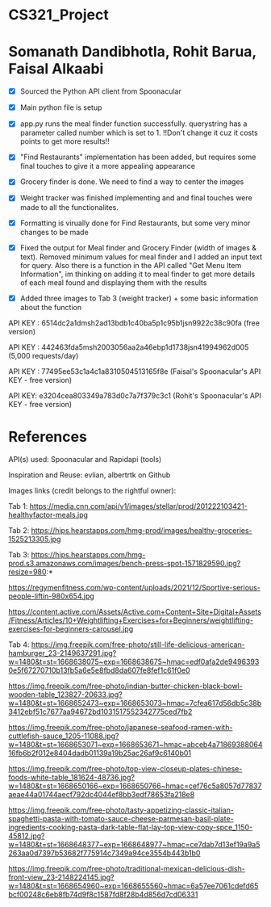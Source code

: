 # CS321_Project
# Somanath Dandibhotla, Rohit Barua, Faisal Alkaabi

- [x] Sourced the Python API client from Spoonacular

- [x] Main python file is setup

- [x] app.py runs the meal finder function successfully. querystring has a parameter called number which is set to 1. !!Don't change it cuz it costs points to get more results!!

- [x] "Find Restaurants" implementation has been added, but requires some final touches to give it a more appealing appearance

- [x] Grocery finder is done. We need to find a way to center the images

- [x] Weight tracker was finished implementing and and final touches were made to all the functionalites.

- [x] Formatting is virually done for Find Restaurants, but some very minor changes to be made

- [x] Fixed the output for Meal finder and Grocery Finder (width of images & text). Removed minimum values for meal finder and I added an input text for query. Also there is a function in the API called "Get Menu Item Information", im thinking on adding it to meal finder to get more details of each meal found and displaying them with the results

- [x] Added three images to Tab 3 (weight tracker) + some basic information about the function



API KEY : 6514dc2a1dmsh2ad13bdb1c40ba5p1c95b1jsn9922c38c90fa (free version)

API KEY : 442463fda5msh2003056aa2a46ebp1d1738jsn41994962d005 (5,000 requests/day)

API KEY : 77495ee53c1a4c1a8310504513165f8e (Faisal's Spoonacular's API KEY - free version)

API KEY: e3204cea803349a783d0c7a7f379c3c1 (Rohit's Spoonacular's API KEY - free version)


# References

API(s) used: Spoonacular and Rapidapi (tools)

Inspiration and Reuse: evlian, albertrtk on Github

Images links (credit belongs to the rightful owner):

Tab 1:
https://media.cnn.com/api/v1/images/stellar/prod/201222103421-healthyfactor-meals.jpg


Tab 2:
https://hips.hearstapps.com/hmg-prod/images/healthy-groceries-1525213305.jpg


Tab 3:
https://hips.hearstapps.com/hmg-prod.s3.amazonaws.com/images/bench-press-spot-1571829590.jpg?resize=980:*

https://regymenfitness.com/wp-content/uploads/2021/12/Sportive-serious-people-liftin-980x654.jpg

https://content.active.com/Assets/Active.com+Content+Site+Digital+Assets/Fitness/Articles/10+Weightlifting+Exercises+for+Beginners/weightlifting-exercises-for-beginners-carousel.jpg


Tab 4:
https://img.freepik.com/free-photo/still-life-delicious-american-hamburger_23-2149637291.jpg?w=1480&t=st=1668638075~exp=1668638675~hmac=edf0afa2de94963930e5f67270710b13fb5a6e5e8fbd8da607fe8fef1c61f0e0

https://img.freepik.com/free-photo/indian-butter-chicken-black-bowl-wooden-table_123827-20633.jpg?w=1480&t=st=1668652473~exp=1668653073~hmac=7cfea617d56db5c38b3412ebf51c7677aa94672bd1031517552342775ced7fb2

https://img.freepik.com/free-photo/japanese-seafood-ramen-with-cuttlefish-sauce_1205-11088.jpg?w=1480&t=st=1668653071~exp=1668653671~hmac=abceb4a7186938806416fb6b2f012e8404dadb01139a19b25ac26af9c6140b01

https://img.freepik.com/free-photo/top-view-closeup-plates-chinese-foods-white-table_181624-48736.jpg?w=1480&t=st=1668650166~exp=1668650766~hmac=cef76c5a8057d77837aeae44a01744aecf792dc4044ef8bb3edf78653fa218e8

https://img.freepik.com/free-photo/tasty-appetizing-classic-italian-spaghetti-pasta-with-tomato-sauce-cheese-parmesan-basil-plate-ingredients-cooking-pasta-dark-table-flat-lay-top-view-copy-spce_1150-45812.jpg?w=1480&t=st=1668648377~exp=1668648977~hmac=ce7dab7d13ef19a9a5263aa0d7397b53682f775914c7349a94ce3554b443b1b0

https://img.freepik.com/free-photo/traditional-mexican-delicious-dish-front-view_23-2148224145.jpg?w=1480&t=st=1668654960~exp=1668655560~hmac=6a57ee7061cdefd65bcf00248c6eb8fb74d9f8c1587fd8f28b4d856d7cd06331



